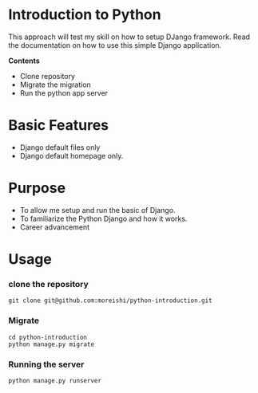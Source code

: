 # Introduction to Python

This approach will test my skill on how to setup DJango framework. Read the documentation on how to use this simple Django application.

**Contents**
  - Clone repository
  - Migrate the migration
  - Run the python app server

# Basic Features

  - Django default files only
  - Django default homepage only.
  
# Purpose  
  - To allow me setup and run the basic of Django.
  - To familiarize the Python Django and how it works.
  - Career advancement
  
# Usage

### clone the repository
```
git clone git@github.com:moreishi/python-introduction.git
```

### Migrate
```
cd python-introduction
python manage.py migrate
```

### Running the server
```
python manage.py runserver
```
